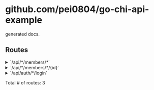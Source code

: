 # github.com/pei0804/go-chi-api-example

generated docs.

## Routes

<details>
<summary>`/api/*/members/*`</summary>

- [github.com/go-chi/cors.(*Cors).Handler-fm](/02/main.go#L35)
- [RequestIDHandler](https://github.com/ascarter/requestid/requestid.go#L28)
- [CloseNotify](https://github.com/go-chi/chi/middleware/closenotify18.go#L16)
- [main.loggingMiddleware](/02/middleware.go#L29)
- [Timeout.func1](https://github.com/go-chi/chi/middleware/timeout.go#L33)
- **/api/***
	- [main.Auth.func1](/02/middleware.go#L16)
	- **/members/***
		- **/**
			- _GET_
				- [main.(handler).ServeHTTP-fm](/02/main.go#L48)

</details>
<details>
<summary>`/api/*/members/*/{id}`</summary>

- [github.com/go-chi/cors.(*Cors).Handler-fm](/02/main.go#L35)
- [RequestIDHandler](https://github.com/ascarter/requestid/requestid.go#L28)
- [CloseNotify](https://github.com/go-chi/chi/middleware/closenotify18.go#L16)
- [main.loggingMiddleware](/02/middleware.go#L29)
- [Timeout.func1](https://github.com/go-chi/chi/middleware/timeout.go#L33)
- **/api/***
	- [main.Auth.func1](/02/middleware.go#L16)
	- **/members/***
		- **/{id}**
			- _GET_
				- [main.(handler).ServeHTTP-fm](/02/main.go#L48)

</details>
<details>
<summary>`/api/auth/*/login`</summary>

- [github.com/go-chi/cors.(*Cors).Handler-fm](/02/main.go#L35)
- [RequestIDHandler](https://github.com/ascarter/requestid/requestid.go#L28)
- [CloseNotify](https://github.com/go-chi/chi/middleware/closenotify18.go#L16)
- [main.loggingMiddleware](/02/middleware.go#L29)
- [Timeout.func1](https://github.com/go-chi/chi/middleware/timeout.go#L33)
- **/api/auth/***
	- **/login**
		- _GET_
			- [main.(handler).ServeHTTP-fm](/02/main.go#L48)

</details>

Total # of routes: 3
